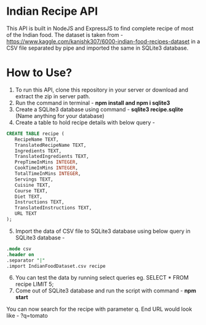 # Indian Recipe API

This API is built in NodeJS and ExpressJS to find complete recipe of most of the Indian food. The dataset is taken from - https://www.kaggle.com/kanishk307/6000-indian-food-recipes-dataset in a CSV file separated by pipe and imported the same in SQLite3 database.

# How to Use?

1. To run this API, clone this repository in your server or download and extract the zip in server path.
2. Run the command in terminal - **npm install and npm i sqlite3**
3. Create a SQLite3 database using command - **sqlite3 recipe.sqlite** (Name anything for your database)
4. Create a table to hold recipe details with below query - 
```sql
CREATE TABLE recipe (
   RecipeName TEXT,
   TranslatedRecipeName TEXT,
   Ingredients TEXT,
   TranslatedIngredients TEXT,
   PrepTimeInMins INTEGER,
   CookTimeInMins INTEGER,
   TotalTimeInMins INTEGER,
   Servings TEXT,
   Cuisine TEXT,
   Course TEXT,
   Diet TEXT,
   Instructions TEXT,
   TranslatedInstructions TEXT,
   URL TEXT
);
```
5. Import the data of CSV file to SQLite3 database using below query in SQLite3 database - 
```sql
.mode csv
.header on
.separator "|"
.import IndianFoodDataset.csv recipe
```
6. You can test the data by running select queries eg. SELECT * FROM recipe LIMIT 5;
7. Come out of SQLite3 database and run the script with command - **npm start**

You can now search for the recipe with parameter q.
End URL would look like - <url>?q=tomato
